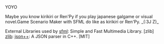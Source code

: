 YOYO

Maybe you know kirikiri or Ren'Py if you play japanese galgame or visual novel.Game Scenario Maker with SFML do like as kirikiri or Ren'Py. \_(:3J Z)\_ 

External Libraries used by
[sfml](http://www.sfml-dev.org/index.php): Simple and Fast Multimedia Library. [zlib]
[zlib](http://www.zlib.net/):
[json++](https://github.com/hjiang/jsonxx): A JSON parser in C++. [MIT]